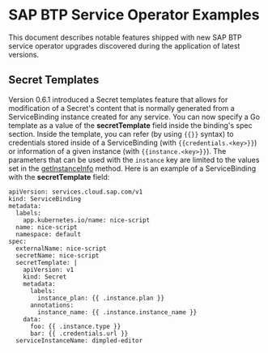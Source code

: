 # SAP BTP Service Operator Examples

This document describes notable features shipped with new SAP BTP service operator upgrades discovered during the application of latest versions.

## Secret Templates

Version 0.6.1 introduced a Secret templates feature that allows for modification of a Secret's content that is normally generated from a ServiceBinding instance created for any service. You can now specify a Go template as a value of the **secretTemplate** field inside the binding's spec section. Inside the template, you can refer (by using `{{}}` syntax) to credentials stored inside of a ServiceBinding (with `{{credentials.<key>}}`) or information of a given instance (with `{{instance.<key>}}`). The parameters that can be used with the `instance` key are limited to the values set in the [getInstanceInfo](https://github.com/SAP/sap-btp-service-operator/blob/8c0a3d7d7ca54e44143c0e0b7d1e1ef206b362ab/controllers/servicebinding_controller.go#L819) method. Here is an example of a ServiceBinding with the **secretTemplate** field:

```
apiVersion: services.cloud.sap.com/v1
kind: ServiceBinding
metadata:
  labels:
    app.kubernetes.io/name: nice-script
  name: nice-script
  namespace: default
spec:
  externalName: nice-script
  secretName: nice-script
  secretTemplate: |
    apiVersion: v1
    kind: Secret
    metadata:
      labels:
        instance_plan: {{ .instance.plan }}
      annotations:
        instance_name: {{ .instance.instance_name }}
    data:
      foo: {{ .instance.type }}
      bar: {{ .credentials.url }}
  serviceInstanceName: dimpled-editor
```
